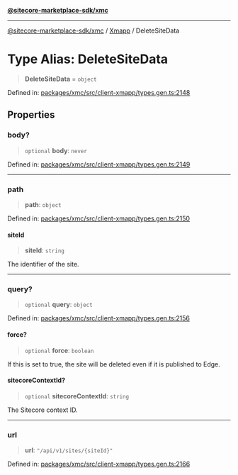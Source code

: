 [**@sitecore-marketplace-sdk/xmc**](../../../../README.md)

***

[@sitecore-marketplace-sdk/xmc](../../../../README.md) / [Xmapp](../README.md) / DeleteSiteData

# Type Alias: DeleteSiteData

> **DeleteSiteData** = `object`

Defined in: [packages/xmc/src/client-xmapp/types.gen.ts:2148](https://github.com/Sitecore/marketplace-sdk/blob/main/packages/xmc/src/client-xmapp/types.gen.ts#L2148)

## Properties

### body?

> `optional` **body**: `never`

Defined in: [packages/xmc/src/client-xmapp/types.gen.ts:2149](https://github.com/Sitecore/marketplace-sdk/blob/main/packages/xmc/src/client-xmapp/types.gen.ts#L2149)

***

### path

> **path**: `object`

Defined in: [packages/xmc/src/client-xmapp/types.gen.ts:2150](https://github.com/Sitecore/marketplace-sdk/blob/main/packages/xmc/src/client-xmapp/types.gen.ts#L2150)

#### siteId

> **siteId**: `string`

The identifier of the site.

***

### query?

> `optional` **query**: `object`

Defined in: [packages/xmc/src/client-xmapp/types.gen.ts:2156](https://github.com/Sitecore/marketplace-sdk/blob/main/packages/xmc/src/client-xmapp/types.gen.ts#L2156)

#### force?

> `optional` **force**: `boolean`

If this is set to true, the site will be deleted even if it is published to Edge.

#### sitecoreContextId?

> `optional` **sitecoreContextId**: `string`

The Sitecore context ID.

***

### url

> **url**: `"/api/v1/sites/{siteId}"`

Defined in: [packages/xmc/src/client-xmapp/types.gen.ts:2166](https://github.com/Sitecore/marketplace-sdk/blob/main/packages/xmc/src/client-xmapp/types.gen.ts#L2166)
